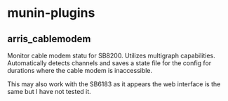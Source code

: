 munin-plugins
=============

arris_cablemodem
----------------

Monitor cable modem statu for SB8200.  Utilizes multigraph capabilities. 
Automatically detects channels and saves a state file for the config for
durations where the cable modem is inaccessible.

This may also work with the SB6183 as it appears the web interface is the
same but I have not tested it.
